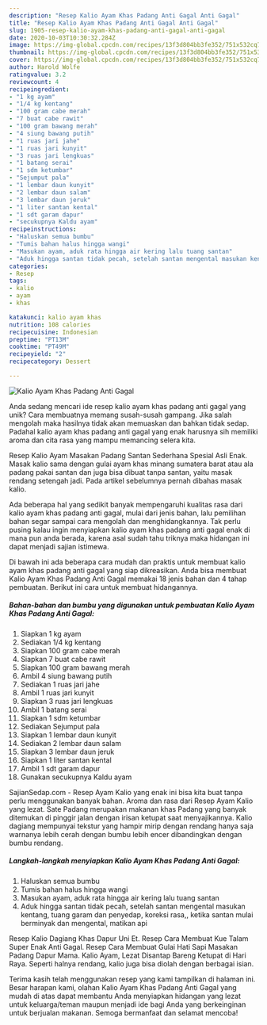 ```yaml
---
description: "Resep Kalio Ayam Khas Padang Anti Gagal Anti Gagal"
title: "Resep Kalio Ayam Khas Padang Anti Gagal Anti Gagal"
slug: 1905-resep-kalio-ayam-khas-padang-anti-gagal-anti-gagal
date: 2020-10-03T10:30:32.284Z
image: https://img-global.cpcdn.com/recipes/13f3d804bb3fe352/751x532cq70/kalio-ayam-khas-padang-anti-gagal-foto-resep-utama.jpg
thumbnail: https://img-global.cpcdn.com/recipes/13f3d804bb3fe352/751x532cq70/kalio-ayam-khas-padang-anti-gagal-foto-resep-utama.jpg
cover: https://img-global.cpcdn.com/recipes/13f3d804bb3fe352/751x532cq70/kalio-ayam-khas-padang-anti-gagal-foto-resep-utama.jpg
author: Harold Wolfe
ratingvalue: 3.2
reviewcount: 4
recipeingredient:
- "1 kg ayam"
- "1/4 kg kentang"
- "100 gram cabe merah"
- "7 buat cabe rawit"
- "100 gram bawang merah"
- "4 siung bawang putih"
- "1 ruas jari jahe"
- "1 ruas jari kunyit"
- "3 ruas jari lengkuas"
- "1 batang serai"
- "1 sdm ketumbar"
- "Sejumput pala"
- "1 lembar daun kunyit"
- "2 lembar daun salam"
- "3 lembar daun jeruk"
- "1 liter santan kental"
- "1 sdt garam dapur"
- "secukupnya Kaldu ayam"
recipeinstructions:
- "Haluskan semua bumbu"
- "Tumis bahan halus hingga wangi"
- "Masukan ayam, aduk rata hingga air kering lalu tuang santan"
- "Aduk hingga santan tidak pecah, setelah santan mengental masukan kentang, tuang garam dan penyedap, koreksi rasa,, ketika santan mulai berminyak dan mengental, matikan api"
categories:
- Resep
tags:
- kalio
- ayam
- khas

katakunci: kalio ayam khas 
nutrition: 108 calories
recipecuisine: Indonesian
preptime: "PT13M"
cooktime: "PT49M"
recipeyield: "2"
recipecategory: Dessert

---
```



![Kalio Ayam Khas Padang Anti Gagal](https://img-global.cpcdn.com/recipes/13f3d804bb3fe352/751x532cq70/kalio-ayam-khas-padang-anti-gagal-foto-resep-utama.jpg)

Anda sedang mencari ide resep kalio ayam khas padang anti gagal yang unik? Cara membuatnya memang susah-susah gampang. Jika salah mengolah maka hasilnya tidak akan memuaskan dan bahkan tidak sedap. Padahal kalio ayam khas padang anti gagal yang enak harusnya sih memiliki aroma dan cita rasa yang mampu memancing selera kita.

Resep Kalio Ayam Masakan Padang Santan Sederhana Spesial Asli Enak. Masak kalio sama dengan gulai ayam khas minang sumatera barat atau ala padang pakai santan dan juga bisa dibuat tanpa santan, yaitu masak rendang setengah jadi. Pada artikel sebelumnya pernah dibahas masak kalio.

Ada beberapa hal yang sedikit banyak mempengaruhi kualitas rasa dari kalio ayam khas padang anti gagal, mulai dari jenis bahan, lalu pemilihan bahan segar sampai cara mengolah dan menghidangkannya. Tak perlu pusing kalau ingin menyiapkan kalio ayam khas padang anti gagal enak di mana pun anda berada, karena asal sudah tahu triknya maka hidangan ini dapat menjadi sajian istimewa.


Di bawah ini ada beberapa cara mudah dan praktis untuk membuat kalio ayam khas padang anti gagal yang siap dikreasikan. Anda bisa membuat Kalio Ayam Khas Padang Anti Gagal memakai 18 jenis bahan dan 4 tahap pembuatan. Berikut ini cara untuk membuat hidangannya.

<!--inarticleads1-->

##### Bahan-bahan dan bumbu yang digunakan untuk pembuatan Kalio Ayam Khas Padang Anti Gagal:

1. Siapkan 1 kg ayam
1. Sediakan 1/4 kg kentang
1. Siapkan 100 gram cabe merah
1. Siapkan 7 buat cabe rawit
1. Siapkan 100 gram bawang merah
1. Ambil 4 siung bawang putih
1. Sediakan 1 ruas jari jahe
1. Ambil 1 ruas jari kunyit
1. Siapkan 3 ruas jari lengkuas
1. Ambil 1 batang serai
1. Siapkan 1 sdm ketumbar
1. Sediakan Sejumput pala
1. Siapkan 1 lembar daun kunyit
1. Sediakan 2 lembar daun salam
1. Siapkan 3 lembar daun jeruk
1. Siapkan 1 liter santan kental
1. Ambil 1 sdt garam dapur
1. Gunakan secukupnya Kaldu ayam


SajianSedap.com - Resep Ayam Kalio yang enak ini bisa kita buat tanpa perlu menggunakan banyak bahan. Aroma dan rasa dari Resep Ayam Kalio yang lezat. Sate Padang merupakan makanan khas Padang yang banyak ditemukan di pinggir jalan dengan irisan ketupat saat menyajikannya. Kalio dagiang mempunyai tekstur yang hampir mirip dengan rendang hanya saja warnanya lebih cerah dengan bumbu lebih encer dibandingkan dengan bumbu rendang. 

<!--inarticleads2-->

##### Langkah-langkah menyiapkan Kalio Ayam Khas Padang Anti Gagal:

1. Haluskan semua bumbu
1. Tumis bahan halus hingga wangi
1. Masukan ayam, aduk rata hingga air kering lalu tuang santan
1. Aduk hingga santan tidak pecah, setelah santan mengental masukan kentang, tuang garam dan penyedap, koreksi rasa,, ketika santan mulai berminyak dan mengental, matikan api


Resep Kalio Dagiang Khas Dapur Uni Et. Resep Cara Membuat Kue Talam Super Enak Anti Gagal. Resep Cara Membuat Gulai Hati Sapi Masakan Padang Dapur Mama. Kalio Ayam, Lezat Disantap Bareng Ketupat di Hari Raya. Seperti halnya rendang, kalio juga bisa diolah dengan berbagai isian. 

Terima kasih telah menggunakan resep yang kami tampilkan di halaman ini. Besar harapan kami, olahan Kalio Ayam Khas Padang Anti Gagal yang mudah di atas dapat membantu Anda menyiapkan hidangan yang lezat untuk keluarga/teman maupun menjadi ide bagi Anda yang berkeinginan untuk berjualan makanan. Semoga bermanfaat dan selamat mencoba!
